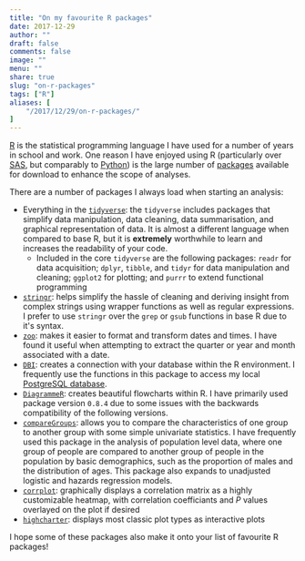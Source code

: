 ```yaml
---
title: "On my favourite R packages"
date: 2017-12-29
author: ""
draft: false
comments: false
image: ""
menu: ""
share: true
slug: "on-r-packages"
tags: ["R"]
aliases: [
    "/2017/12/29/on-r-packages/"
]
---
```


[R](https://www.r-project.org/) is the statistical programming language I have used for a number of years in school and work. One reason I have enjoyed using R (particularly over [SAS](https://www.sas.com/en_us/home.html?keyword=sas&matchtype=e&publisher=google&gclid=CjwKCAiA7JfSBRBrEiwA1DWSGxVjIDxgXEQ6XCT9k9cd5ijKL78eDy3UmO6hGM0gtndJoB9TNTpXJxoCZjYQAvD_BwE), but comparably to [Python](https://www.python.org/)) is the large number of [packages](https://cran.r-project.org/web/packages/available_packages_by_name.html) available for download to enhance the scope of analyses.   

There are a number of packages I always load when starting an analysis:

+ Everything in the [`tidyverse`](https://www.tidyverse.org/): the `tidyverse` includes packages that simplify data manipulation, data cleaning, data summarisation, and graphical representation of data. It is almost a different language when compared to base R, but it is __extremely__ worthwhile to learn and increases the readability of your code. 
	+ Included in the core `tidyverse` are the following packages: `readr` for data acquisition; `dplyr`, `tibble`, and `tidyr` for data manipulation and cleaning; `ggplot2` for plotting; and `purrr` to extend functional programming       
+ [`stringr`](https://www.rdocumentation.org/packages/stringr/versions/1.1.0): helps simplify the hassle of cleaning and deriving insight from complex strings using wrapper functions as well as regular expressions. I prefer to use `stringr` over the `grep` or `gsub` functions in base R due to it's syntax.         
+ [`zoo`](https://cran.r-project.org/web/packages/zoo/index.html): makes it easier to format and transform dates and times. I have found it useful when attempting to extract the quarter or year and month associated with a date.         
+ [`DBI`](https://cran.r-project.org/web/packages/DBI/DBI.pdf): creates a connection with your database within the R environment. I frequently use the functions in this package to access my local [PostgreSQL database](https://www.postgresql.org/).        
+ [`DiagrammeR`](http://rich-iannone.github.io/DiagrammeR/): creates beautiful flowcharts within R. I have primarily used package version `0.8.4` due to some issues with the backwards compatibility of the following versions.       
+ [`compareGroups`](https://cran.r-project.org/web/packages/compareGroups/vignettes/compareGroups_vignette.html): allows you to compare the characteristics of one group to another group with some simple univariate statistics. I have frequently used this package in the analysis of population level data, where one group of people are compared to another group of people in the population by basic demographics, such as the proportion of males and the distribution of ages. This package also expands to unadjusted logistic and hazards regression models.       
+ [`corrplot`](https://cran.r-project.org/web/packages/corrplot/vignettes/corrplot-intro.html): graphically displays a correlation matrix as a highly customizable heatmap, with correlation coefficiants and _P_ values overlayed on the plot if desired      
+ [`highcharter`](http://jkunst.com/highcharter/): displays most classic plot types as interactive plots  

I hope some of these packages also make it onto your list of favourite R packages!            
